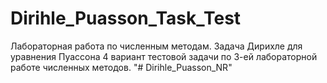 # Dirihle_Puasson_Task_Test
Лабораторная работа по численным методам.
Задача Дирихле для уравнения Пуассона 4 вариант тестовой задачи по 3-ей лабораторной работе численных методов.
"# Dirihle_Puasson_NR" 
